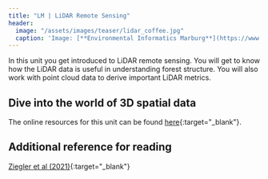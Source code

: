```yaml
---
title: "LM | LiDAR Remote Sensing"
header:
  image: "/assets/images/teaser/lidar_coffee.jpg"
  caption: 'Image: [**Environmental Informatics Marburg**](https://www.uni-marburg.de/en/fb19/disciplines/physisch/environmentalinformatics){:target="_blank"}'
---
```


In this unit you get introduced to LiDAR remote sensing. You will get to know how the LiDAR data is useful in understanding forest structure. You will also work with point cloud data to derive important LiDAR metrics.
<!--more-->


## Dive into the world of 3D spatial data
The online resources for this unit can be found [here](https://geomoer.github.io/moer-bsc-project-seminar-remote-sensing//unit05/unit05-01_lidar_remote_sensing.html){:target="_blank"}.

## Additional reference for reading

[Ziegler et al (2021)](https://www.mdpi.com/2072-4292/14/3/786){:target="_blank"}